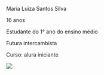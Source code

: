 Maria Luiza Santos Silva

16 anos

Estudante do 1° ano do ensino médio

Futura intercambista

Curso: alura iniciante

![](https://media.tenor.com/E9venxk_Ty8AAAAM/flying-war.gif)
